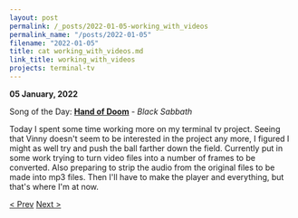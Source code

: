 ```yaml
---
layout: post
permalink: /_posts/2022-01-05-working_with_videos
permalink_name: "/posts/2022-01-05"
filename: "2022-01-05"
title: cat working_with_videos.md
link_title: working_with_videos
projects: terminal-tv
---
```

**05 January, 2022**

Song of the Day: [**Hand of Doom**](https://www.youtube.com/watch?v=CNIgt6yKgDM) - *Black Sabbath*

Today I spent some time working more on my terminal tv project. Seeing that Vinny doesn't seem to be interested in the project any more, I figured I might as well try and push the ball farther down the field. Currently put in some work trying to turn video files into a number of frames to be converted. Also preparing to strip the audio from the original files to be made into mp3 files. Then I'll have to make the player and everything, but that's where I'm at now.

[< Prev](/_posts/2022-01-03-logging_the_past)    [Next >](/_posts/2022-01-07-finished_the_converter)
